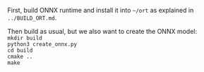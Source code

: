 First, build ONNX runtime and install it into `~/ort` as explained in `../BUILD_ORT.md`.

Then build as usual, but we also want to create the ONNX model:  
`mkdir build`  
`python3 create_onnx.py`  
`cd build`  
`cmake ..`  
`make`  
